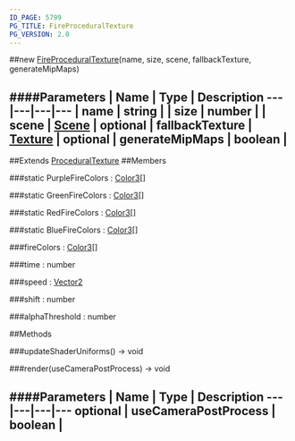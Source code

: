 ```yaml
---
ID_PAGE: 5799
PG_TITLE: FireProceduralTexture
PG_VERSION: 2.0
---
```

##new [FireProceduralTexture](page.php?p=5799)(name, size, scene, fallbackTexture, generateMipMaps)

####Parameters
 | Name | Type | Description
---|---|---|---
 | name | string | 
 | size | number | 
 | scene | [Scene](page.php?p=5725) | 
optional | fallbackTexture | [Texture](page.php?p=5790) | 
optional | generateMipMaps | boolean | 
---

##Extends [ProceduralTexture](page.php?p=5796)
##Members

###static PurpleFireColors : [Color3](page.php?p=5805)[]


###static GreenFireColors : [Color3](page.php?p=5805)[]


###static RedFireColors : [Color3](page.php?p=5805)[]


###static BlueFireColors : [Color3](page.php?p=5805)[]


###fireColors : [Color3](page.php?p=5805)[]


###time : number


###speed : [Vector2](page.php?p=5807)


###shift : number


###alphaThreshold : number




##Methods

###updateShaderUniforms() &rarr; void


###render(useCameraPostProcess) &rarr; void

####Parameters
 | Name | Type | Description
---|---|---|---
optional | useCameraPostProcess | boolean | 
---
